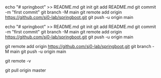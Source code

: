 echo "# springboot" >> README.md
git init
git add README.md
git commit -m "first commit"
git branch -M main
git remote add origin https://github.com/si0-lab/springboot.git
git push -u origin main

echo "# springboot" >> README.md
git init
git add README.md
git commit -m "first commit"
git branch -M main
git remote add origin https://github.com/si0-lab/springboot.git
git push -u origin main

git remote add origin https://github.com/si0-lab/springboot.git
git branch -M main
git push -u origin main

git remote -v

git pull origin master

